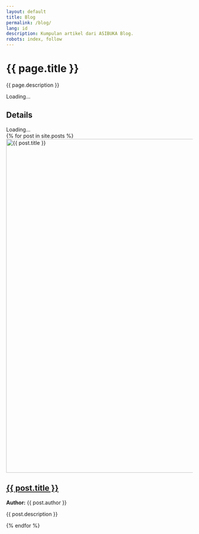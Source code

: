 ```yaml
---
layout: default
title: Blog
permalink: /blog/
lang: id
description: Kumpulan artikel dari ASIBUKA Blog.
robots: index, follow
---
```

<h1 class="main-heading">{{ page.title }}</h1>
<p class='text-center'>{{ page.description }}</p>
  <div id="EmbedDetails" class='table-container hide-on-print'>Loading...</div>
  <h2 class='main-heading'>Details</h2>
  <div id="EmbedResult" class='table-container hide-on-print'>Loading...</div>

  <script>
    const csvDetails = 'https://docs.google.com/spreadsheets/d/e/2PACX-1vQffu-rraHetLPhZ9AUwsEJ-ppvxm6l6HAx20kZBI5nbAatkoTdH0U_vhrTgnHit4N3Dw34JN88MLCT/pub?gid=527953214&single=true&output=csv';
    const csvResult = 'https://docs.google.com/spreadsheets/d/e/2PACX-1vQffu-rraHetLPhZ9AUwsEJ-ppvxm6l6HAx20kZBI5nbAatkoTdH0U_vhrTgnHit4N3Dw34JN88MLCT/pub?gid=93981574&single=true&output=csv';

    fetch(csvDetails)
      .then(res => res.text())
      .then(csv => {
        const rows = csv.trim().split('\n').map(r => r.split(','));
        const table = document.createElement('table');
        rows.forEach((row, i) => {
          const tr = document.createElement('tr');
          row.forEach(cell => {
            const el = document.createElement(i === 0 ? 'th' : 'td');
            el.textContent = cell;
            tr.appendChild(el);
          });
          table.appendChild(tr);
        });
        document.getElementById('EmbedContent').innerHTML = '';
        document.getElementById('EmbedContent').appendChild(table);
      })
      .catch(err => {
        document.getElementById('EmbedContent').textContent = 'Failed to load data.';
        console.error('CSV fetch error:', err);
      });
    fetch(csvResult)
      .then(res => res.text())
      .then(csv => {
        const rows = csv.trim().split('\n').map(r => r.split(','));
        const table = document.createElement('table');
        rows.forEach((row, i) => {
          const tr = document.createElement('tr');
          row.forEach(cell => {
            const el = document.createElement(i === 0 ? 'th' : 'td');
            el.textContent = cell;
            tr.appendChild(el);
          });
          table.appendChild(tr);
        });
        document.getElementById('EmbedResult').innerHTML = '';
        document.getElementById('EmbedResult').appendChild(table);
      })
      .catch(err => {
        document.getElementById('EmbedResult').textContent = 'Failed to load data.';
        console.error('CSV fetch error:', err);
      });
  </script>
<div itemscope itemtype="https://schema.org/ItemList">
{% for post in site.posts %}
<article class="post-container" itemscope itemtype="https://schema.org/ListItem" itemprop="itemListElement">
<meta itemprop="position" content="{{ forloop.index }}">
<div class="post-image">
<a href="{{ post.url }}" title="{{ post.title }}" itemprop="url">
<img  data-src="{{ post.image }}" src="{{ post.image }}" width="1600" height="900" loading="lazy"  class="lazy"  alt="{{ post.title }}" title="{{ post.title }}">
</a>
</div>
<div class="post-content">
<h2>
<a href="{{ post.url }}" title="{{ post.title }}" itemprop="name">{{ post.title }}</a>
</h2>
<p class="author">
<strong>Author:</strong> <span itemprop="author">{{ post.author }}</span>
</p>
<p class="summary" itemprop="description">{{ post.description }}</p>
</div>
</article>
{% endfor %}
</div>
